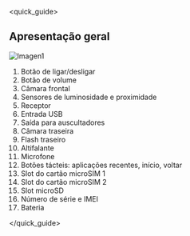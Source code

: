 <quick_guide> 

## Apresentação geral

![Imagen1]()

1.	Botão de ligar/desligar
2.	Botão de volume
3.	Câmara frontal
4.	Sensores de luminosidade e proximidade
5.	Receptor
6.	Entrada USB
7.	Saída para auscultadores
8.	Câmara traseira
9.	Flash traseiro
10.	 Altifalante
11.	 Microfone
12.	 Botões tácteis: aplicações recentes, início, voltar
13.	 Slot do cartão microSIM 1
14.	 Slot do cartão microSIM 2 
15.	 Slot microSD 
16.	 Número de série e IMEI
17.	 Bateria


</quick_guide>
